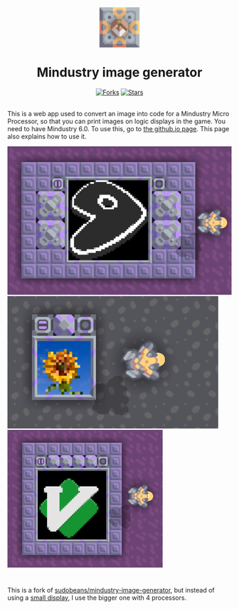 <div align="center">
  <a target="_blank" href="https://github.com/r4v10l1/discord-bot">
    <img align="center" height="90em" src="images/logo.png" alt="Logo" />
  </a>
  <h1>Mindustry image generator</h1>
  <a href="https://github.com/r4v10l1/mindustry-image-generator/network/members"><img src="https://img.shields.io/github/forks/r4v10l1/mindustry-image-generator.svg?style=for-the-badge&logo=html5&color=e34c26&logoColor=e34c26" alt="Forks"></a>
  <a href="https://github.com/r4v10l1/mindustry-image-generator/stargazers"><img src="https://img.shields.io/github/stars/r4v10l1/mindustry-image-generator.svg?style=for-the-badge&logo=html5&color=e34c26&logoColor=e34c26" alt="Stars"></a><br><br>
</div>

This is a web app used to convert an image into code for a Mindustry Micro Processor, so that you can print images on logic displays in the game. You need to have Mindustry 6.0. To use this, go to [the github.io page](https://r4v10l1.github.io/mindustry-image-generator/). This page also explains how to use it.

![Display showing a picture of the gentoo logo](images/working-picture3.png "Generated using this web app")
![Logic display showing a picture of a sunflower](images/working-picture.png "Generated using this web app")
![Display showing a picture of the vim logo](images/working-picture2.png "Generated using this web app")

#

This is a fork of [sudobeans/mindustry-image-generator](https://github.com/sudobeans/mindustry-image-generator), but instead of using a [small display](https://sudobeans.github.io/mindustry-image-generator/), I use the bigger one with 4 processors.
